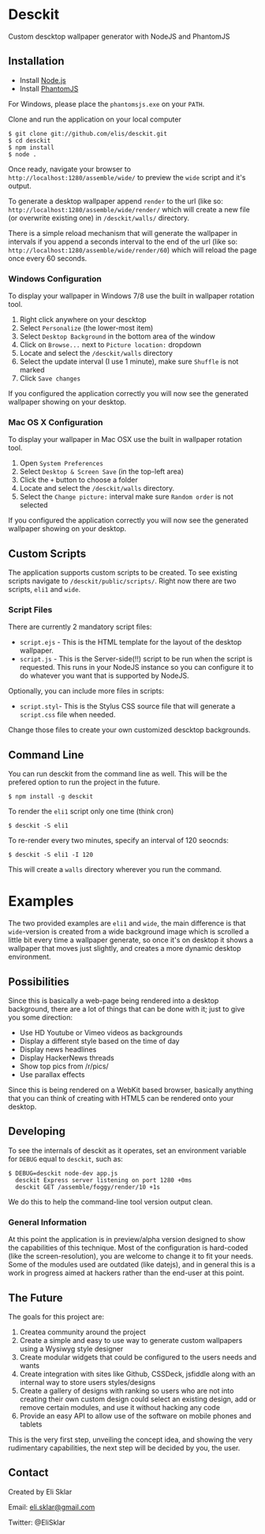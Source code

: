 # Desckit

Custom descktop wallpaper generator with NodeJS and PhantomJS

## Installation

 - Install [Node.js](http://nodejs.org/download/)
 - Install [PhantomJS](http://phantomjs.org/download.html)

For Windows, please place the `phantomsjs.exe` on your `PATH`.

Clone and run the application on your local computer

```shell
$ git clone git://github.com/elis/desckit.git
$ cd desckit
$ npm install
$ node .
```

Once ready, navigate your browser to `http://localhost:1280/assemble/wide/` to preview the `wide` script and it's output.

To generate a desktop wallpaper append `render` to the url (like so: `http://localhost:1280/assemble/wide/render/` which will create a new file (or overwrite existing one) in `/desckit/walls/` directory.

There is a simple reload mechanism that will generate the wallpaper in intervals if you append a seconds interval to the end of the url (like so: `http://localhost:1280/assemble/wide/render/60`) which will reload the page once every 60 seconds.

### Windows Configuration

To display your wallpaper in Windows 7/8 use the built in wallpaper rotation tool.

 1. Right click anywhere on your descktop
 2. Select `Personalize` (the lower-most item)
 3. Select `Desktop Background` in the bottom area of the window
 4. Click on `Browse...` next to `Picture location:` dropdown
 5. Locate and select the `/desckit/walls` directory
 6. Select the update interval (I use 1 minute), make sure `Shuffle` is not marked
 7. Click `Save changes`

If you configured the application correctly you will now see the generated wallpaper showing on your desktop.


### Mac OS X Configuration

To display your wallpaper in Mac OSX use the built in wallpaper rotation tool.

 1. Open `System Preferences`
 2. Select `Desktop & Screen Save` (in the top-left area)
 3. Click the `+` button to choose a folder
 4. Locate and select the `/desckit/walls` directory.
 5. Select the `Change picture:` interval make sure `Random order` is not selected

If you configured the application correctly you will now see the generated wallpaper showing on your desktop.


## Custom Scripts

The application supports custom scripts to be created. To see existing scripts navigate to `/desckit/public/scripts/`. Right now there are two scripts, `eli1` and `wide`.

### Script Files

There are currently 2 mandatory script files:

 - `script.ejs` - This is the HTML template for the layout of the desktop wallpaper.
 - `script.js` - This is the Server-side(!!) script to be run when the script is requested. This runs in your NodeJS instance so you can configure it to do whatever you want that is supported by NodeJS.

Optionally, you can include more files in scripts:

 - `script.styl`- This is the Stylus CSS source file that will generate a `script.css` file when needed.

Change those files to create your own customized descktop backgrounds.

## Command Line 

You can run desckit from the command line as well.  This will be the prefered option to run the project in the future.

```
$ npm install -g desckit
```

To render the `eli1` script only one time (think cron)

```
$ desckit -S eli1 
```

To re-render every two minutes, specify an interval of 120 seocnds:

```
$ desckit -S eli1 -I 120
```

This will create a `walls` directory wherever you run the command.


# Examples

The two provided examples are `eli1` and `wide`, the main difference is that `wide`-version is created from a wide background image which is scrolled a little bit every time a wallpaper generate, so once it's on desktop it shows a wallpaper that moves just slightly, and creates a more dynamic desktop environment.

## Possibilities

Since this is basically a web-page being rendered into a desktop background, there are a lot of things that can be done with it; just to give you some direction:

 - Use HD Youtube or Vimeo videos as backgrounds
 - Display a different style based on the time of day
 - Display news headlines
 - Display HackerNews threads
 - Show top pics from /r/pics/
 - Use parallax effects

Since this is being rendered on a WebKit based browser, basically anything that you can think of creating with HTML5 can be rendered onto your desktop.

## Developing 

To see the internals of desckit as it operates, set an environment variable for `DEBUG` equal to `desckit`, such as:

```shell
$ DEBUG=desckit node-dev app.js 
  desckit Express server listening on port 1280 +0ms
  desckit GET /assemble/foggy/render/10 +1s
```

We do this to help the command-line tool version output clean.

### General Information

At this point the application is in preview/alpha version designed to show the capabilities of this technique. Most of the configuration is hard-coded (like the screen-resolution), you are welcome to change it to fit your needs. Some of the modules used are outdated (like datejs), and in general this is a work in progress aimed at hackers rather than the end-user at this point.

## The Future

The goals for this project are:

 1. Createa community around the project
 2. Create a simple and easy to use way to generate custom wallpapers using a Wysiwyg style designer
 3. Create modular widgets that could be configured to the users needs and wants
 4. Create integration with sites like Github, CSSDeck, jsfiddle along with an internal way to store users styles/designs
 5. Create a gallery of designs with ranking so users who are not into creating their own custom design could select an existing design, add or remove certain modules, and use it without hacking any code
 6. Provide an easy API to allow use of the software on mobile phones and tablets

This is the very first step, unveiling the concept idea, and showing the very rudimentary capabilities, the next step will be decided by you, the user.

## Contact

Created by Eli Sklar

Email: eli.sklar@gmail.com

Twitter: @EliSklar